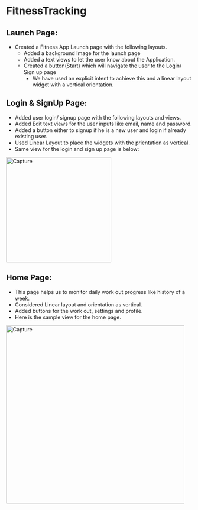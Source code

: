 # FitnessTracking

## Launch Page:
- Created a Fitness App Launch page with the following layouts.
  - Added a background Image for the launch page
  - Added a text views to let the user know about the Application.
  - Created a button(Start) which will navigate the user to the Login/ Sign up page
     -  We have used an explicit intent to achieve this and a linear layout widget with a vertical orientation.

## Login & SignUp Page:
- Added user login/ signup page with the following layouts and views.
- Added Edit text views for the user inputs like email, name and password.
- Added a button either to signup if he is a new user and login if already existing user.
- Used Linear Layout to place the widgets with the prientation as vertical.
- Same view for the login and sign up page is below:
<img width="284" alt="Capture" src="https://user-images.githubusercontent.com/112147168/222875239-50747cd9-7283-4ee0-b2ae-da7691601775.PNG">


## Home Page:
- This page helps us to monitor daily work out progress like history of a week.
- Considered Linear layout and orientation as vertical.
- Added buttons for the work out, settings and profile.
- Here is the sample view for the home page.
<img width="482" alt="Capture" src="https://user-images.githubusercontent.com/111783649/222876202-1315aa40-0163-4023-b795-eb5e59bb8f0b.PNG">

